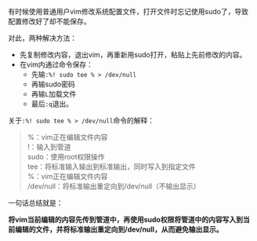 有时候使用普通用户vim修改系统配置文件，打开文件时忘记使用sudo了，导致配置修改好了却不能保存。

对此，两种解决方法：

- 先复制修改内容，退出vim，再重新用sudo打开，粘贴上先前修改的内容。
- 在vim内通过命令保存：
  - 先输`:%! sudo tee % > /dev/null`
  - 再输sudo密码
  - 再输`L`加载文件
  - 最后`:q`退出。


关于`:%! sudo tee % > /dev/null`命令的解释：

> %：vim正在编辑文件内容   
> !：输入到管道  
> sudo：使用root权限操作  
> tee：将标准输入输出到标准输出，同时写入到指定文件  
> %：vim正在编辑文件内容  
> /dev/null：将标准输出重定向到/dev/null（不输出显示）    

一句话总结就是：

**将vim当前编辑的内容先传到管道中，再使用sudo权限将管道中的内容写入到当前编辑的文件，并将标准输出重定向到/dev/null，从而避免输出显示。**